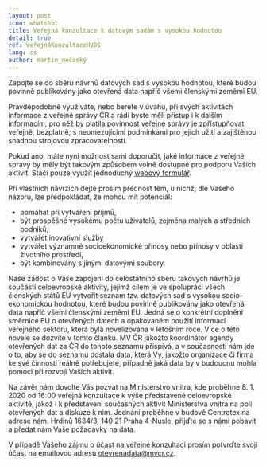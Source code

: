 ```yaml
---
layout: post
icon: whatshot
title: Veřejná konzultace k datovým sadám s vysokou hodnotou 
detail: true
ref: VeřejnáKonzultaceHVDS
lang: cs
author: martin_nečaský
---
```


Zapojte se do sběru návrhů datových sad s vysokou hodnotou, které budou povinně publikovány jako otevřená data napříč všemi členskými zeměmi EU. 

<!--more-->

Pravděpodobně využíváte, nebo berete v úvahu, při svých aktivitách informace z veřejné správy ČR a rádi byste měli přístup i k dalším informacím, pro něž by platila povinnost veřejné správy je zpřístupňovat veřejně, bezplatně, s neomezujícími podmínkami pro jejich užití a zajištěnou snadnou strojovou zpracovatelností.

Pokud ano, máte nyní možnost sami doporučit, jaké informace z veřejné správy by měly být takovým způsobem volně dostupné pro podporu Vašich aktivit. Stačí pouze využít jednoduchý [webový formulář](https://docs.google.com/forms/d/e/1FAIpQLSdRQEQ4X3yC3ofmv-NhlDsOg8-ctbNH020_J9zsenlY9CXtkw/viewform).

Při vlastních návrzích dejte prosím přednost těm, u nichž, dle Vašeho názoru, lze předpokládat, že mohou mít potenciál:

* pomáhat při vytváření příjmů,
* být prospěšné vysokému počtu uživatelů, zejména malých a středních podniků,
* vytvářet inovativní služby
* vytvářet významné socioekonomické přínosy nebo přínosy v oblasti životního prostředí,
* být kombinovány s jinými datovými soubory.

Naše žádost o Vaše zapojení do celostátního sběru takových návrhů je součástí celoevropské aktivity, jejímž cílem je ve spolupráci všech členských států EU vytvořit seznam tzv. datových sad s vysokou socio-ekonomickou hodnotou, které budou povinně publikovány jako otevřená data napříč všemi členskými zeměmi EU. Jedná se o konkrétní doplnění směrnice EU o otevřených datech a opakovaném použití informací veřejného sektoru, která byla novelizována v letošním roce. Více o této novele se dozvíte v tomto článku. MV ČR jakožto koordinátor agendy otevřených dat za ČR do tohoto seznamu přispívá, a v současnosti nám jde o to, aby se do seznamu dostala data, která Vy, jakožto organizace či firma ke své činnosti reálně potřebujete, případně jaká data by v budoucnu mohla pomoci při rozvoji Vašich aktivit.

Na závěr nám dovolte Vás pozvat na Ministerstvo vnitra, kde proběhne 8. 1. 2020 od 16:00 veřejná konzultace k výše představené celoevropské aktivitě, jakož i k představení současných aktivit Ministerstva vnitra na poli otevřených dat a diskuze k nim. Jednání proběhne v budově Centrotex na adrese nám. Hrdinů 1634/3, 140 21 Praha 4-Nusle, přijďte se s námi pobavit a předat nám Vaše požadavky na data.

V případě Vašeho zájmu o účast na veřejné konzultaci prosím potvrďte svojí účast na emailovou adresu [otevrenadata@mvcr.cz](mailto:otevrenadata@mvcr.cz).